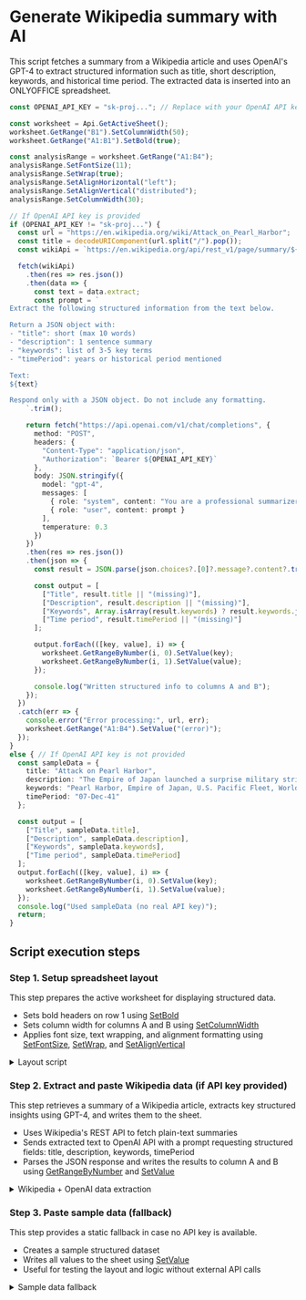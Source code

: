 # Generate Wikipedia summary with AI

This script fetches a summary from a Wikipedia article and uses OpenAI's GPT-4 to extract structured information such as title, short description, keywords, and historical time period. The extracted data is inserted into an ONLYOFFICE spreadsheet.

```ts editor-xlsx
const OPENAI_API_KEY = "sk-proj..."; // Replace with your OpenAI API key

const worksheet = Api.GetActiveSheet();
worksheet.GetRange("B1").SetColumnWidth(50);
worksheet.GetRange("A1:B1").SetBold(true);

const analysisRange = worksheet.GetRange("A1:B4");
analysisRange.SetFontSize(11);
analysisRange.SetWrap(true);
analysisRange.SetAlignHorizontal("left");
analysisRange.SetAlignVertical("distributed");
analysisRange.SetColumnWidth(30);

// If OpenAI API key is provided
if (OPENAI_API_KEY != "sk-proj...") {
  const url = "https://en.wikipedia.org/wiki/Attack_on_Pearl_Harbor";
  const title = decodeURIComponent(url.split("/").pop());
  const wikiApi = `https://en.wikipedia.org/api/rest_v1/page/summary/${title}`;

  fetch(wikiApi)
    .then(res => res.json())
    .then(data => {
      const text = data.extract;
      const prompt = `
Extract the following structured information from the text below.

Return a JSON object with:
- "title": short (max 10 words)
- "description": 1 sentence summary
- "keywords": list of 3-5 key terms
- "timePeriod": years or historical period mentioned

Text:
${text}

Respond only with a JSON object. Do not include any formatting.
    `.trim();

    return fetch("https://api.openai.com/v1/chat/completions", {
      method: "POST",
      headers: {
        "Content-Type": "application/json",
        "Authorization": `Bearer ${OPENAI_API_KEY}`
      },
      body: JSON.stringify({
        model: "gpt-4",
        messages: [
          { role: "system", content: "You are a professional summarizer." },
          { role: "user", content: prompt }
        ],
        temperature: 0.3
      })
    })
    .then(res => res.json())
    .then(json => {
      const result = JSON.parse(json.choices?.[0]?.message?.content?.trim() || "{}");

      const output = [
        ["Title", result.title || "(missing)"],
        ["Description", result.description || "(missing)"],
        ["Keywords", Array.isArray(result.keywords) ? result.keywords.join(", ") : result.keywords || "(missing)"],
        ["Time period", result.timePeriod || "(missing)"]
      ];

      output.forEach(([key, value], i) => {
        worksheet.GetRangeByNumber(i, 0).SetValue(key);
        worksheet.GetRangeByNumber(i, 1).SetValue(value);
      });

      console.log("Written structured info to columns A and B");
    });
  })
  .catch(err => {
    console.error("Error processing:", url, err);
    worksheet.GetRange("A1:B4").SetValue("(error)");
  });
}
else { // If OpenAI API key is not provided
  const sampleData = {
    title: "Attack on Pearl Harbor",
    description: "The Empire of Japan launched a surprise military strike on the U.S. Pacific Fleet at Pearl Harbor, Hawaii, on December 7, 1941, leading to the U.S. entering World War II.",
    keywords: "Pearl Harbor, Empire of Japan, U.S. Pacific Fleet, World War II, surprise military strike",
    timePeriod: "07-Dec-41"
  };

  const output = [
    ["Title", sampleData.title],
    ["Description", sampleData.description],
    ["Keywords", sampleData.keywords],
    ["Time period", sampleData.timePeriod]
  ];
  output.forEach(([key, value], i) => {
    worksheet.GetRangeByNumber(i, 0).SetValue(key);
    worksheet.GetRangeByNumber(i, 1).SetValue(value);
  });
  console.log("Used sampleData (no real API key)");
  return;
}
```

## Script execution steps

### Step 1. Setup spreadsheet layout

This step prepares the active worksheet for displaying structured data.

- Sets bold headers on row 1 using [SetBold](../../../usage-api/spreadsheet-api/ApiRange/Methods/SetBold/)
- Sets column width for columns A and B using [SetColumnWidth](../../../usage-api/spreadsheet-api/ApiRange/Methods/SetColumnWidth/)
- Applies font size, text wrapping, and alignment formatting using [SetFontSize](../../../usage-api/spreadsheet-api/ApiRange/Methods/SetFontSize/), [SetWrap](../../../usage-api/spreadsheet-api/ApiRange/Methods/SetWrap/), and [SetAlignVertical](../../../usage-api/spreadsheet-api/ApiRange/Methods/SetAlignVertical/)

<details>
  <summary>Layout script</summary>

```ts
const worksheet = Api.GetActiveSheet();
worksheet.GetRange("B1").SetColumnWidth(50);
worksheet.GetRange("A1:B1").SetBold(true);

const analysisRange = worksheet.GetRange("A1:B4");
analysisRange.SetFontSize(11);
analysisRange.SetWrap(true);
analysisRange.SetAlignHorizontal("left");
analysisRange.SetAlignVertical("distributed");
analysisRange.SetColumnWidth(30);
```

</details>

### Step 2. Extract and paste Wikipedia data (if API key provided)

This step retrieves a summary of a Wikipedia article, extracts key structured insights using GPT-4, and writes them to the sheet.

- Uses Wikipedia's REST API to fetch plain-text summaries
- Sends extracted text to OpenAI API with a prompt requesting structured fields: title, description, keywords, timePeriod
- Parses the JSON response and writes the results to column A and B using [GetRangeByNumber](../../../usage-api/spreadsheet-api/ApiWorksheet/Methods/GetRangeByNumber/) and [SetValue](../../../usage-api/spreadsheet-api/ApiRange/Methods/SetValue/)

<details>
  <summary>Wikipedia + OpenAI data extraction</summary>

```ts
const OPENAI_API_KEY = "sk-proj..."; // Replace with your OpenAI API key

if (OPENAI_API_KEY != "sk-proj...") {
  const url = "https://en.wikipedia.org/wiki/Attack_on_Pearl_Harbor";
const title = decodeURIComponent(url.split("/").pop());
const wikiApi = `https://en.wikipedia.org/api/rest_v1/page/summary/${title}`;

fetch(wikiApi)
  .then(res => res.json())
  .then(data => {
    const text = data.extract;
    const prompt = `
Extract the following structured information from the text below.

Return a JSON object with:
- "title": short (max 10 words)
- "description": 1 sentence summary
- "keywords": list of 3-5 key terms
- "timePeriod": years or historical period mentioned

Text:
${text}

Respond only with a JSON object. Do not include any formatting.
    `.trim();

    return fetch("https://api.openai.com/v1/chat/completions", {
      method: "POST",
      headers: {
        "Content-Type": "application/json",
        "Authorization": `Bearer ${OPENAI_API_KEY}`
      },
      body: JSON.stringify({
        model: "gpt-4",
        messages: [
          { role: "system", content: "You are a professional summarizer." },
          { role: "user", content: prompt }
        ],
        temperature: 0.3
      })
    })
    .then(res => res.json())
    .then(json => {
      const result = JSON.parse(json.choices?.[0]?.message?.content?.trim() || "{}");

      const output = [
        ["Title", result.title || "(missing)"],
        ["Description", result.description || "(missing)"],
        ["Keywords", Array.isArray(result.keywords) ? result.keywords.join(", ") : result.keywords || "(missing)"],
        ["Time period", result.timePeriod || "(missing)"]
      ];

      output.forEach(([key, value], i) => {
        worksheet.GetRangeByNumber(i, 0).SetValue(key);
        worksheet.GetRangeByNumber(i, 1).SetValue(value);
      });

      console.log("Written structured info to columns A and B");
    });
  })
  .catch(err => {
    console.error("Error processing:", url, err);
    worksheet.GetRange("A1:B4").SetValue("(error)");
  });
}
```

</details>

### Step 3. Paste sample data (fallback)

This step provides a static fallback in case no API key is available.

- Creates a sample structured dataset
- Writes all values to the sheet using [SetValue](../../../usage-api/spreadsheet-api/ApiRange/Methods/SetValue/)
- Useful for testing the layout and logic without external API calls

<details>
  <summary>Sample data fallback</summary>

```ts
else { // If OpenAI API key is not provided
  const sampleData = {
    title: "Attack on Pearl Harbor",
    description: "The Empire of Japan launched a surprise military strike on the U.S. Pacific Fleet at Pearl Harbor, Hawaii, on December 7, 1941, leading to the U.S. entering World War II.",
    keywords: "Pearl Harbor, Empire of Japan, U.S. Pacific Fleet, World War II, surprise military strike",
    timePeriod: "07-Dec-41"
  };

  const output = [
    ["Title", sampleData.title],
    ["Description", sampleData.description],
    ["Keywords", sampleData.keywords],
    ["Time period", sampleData.timePeriod]
  ];
  output.forEach(([key, value], i) => {
    worksheet.GetRangeByNumber(i, 0).SetValue(key);
    worksheet.GetRangeByNumber(i, 1).SetValue(value);
  });
  console.log("Used sampleData (no real API key)");
  return;
}
```

</details>